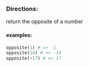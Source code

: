 ### Directions:

return the opposite of a number

#### examples:

```ruby
opposite(1) # => -1
opposite(14) # => -14
opposite(-17) # => 17
```